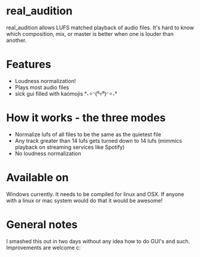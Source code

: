 # real_audition
real_audition allows LUFS matched playback of audio files. It's hard to know which composition, mix, or master is better when one is louder than another.

# Features
- Loudness normalization!
- Plays most audio files
- sick gui filled with kaomojis °˖✧◝(⁰▿⁰)◜✧˖°

# How it works - the three modes
- Normalize lufs of all files to be the same as the quietest file
- Any track greater than 14 lufs gets turned down to 14 lufs (mimmics playback on streaming services like Spotify)
- No loudness normalization

# Available on
Windows currently. It needs to be compiled for linux and OSX. If anyone with a linux or mac system would do that it would be awesome!

# General notes
I smashed this out in two days without any idea how to do GUI's and such. Improvements are welcome c:
